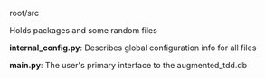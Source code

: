 root/src

Holds packages and some random files

**internal_config.py**: Describes global configuration info for all files

**main.py**: The user's primary interface to the augmented_tdd.db
